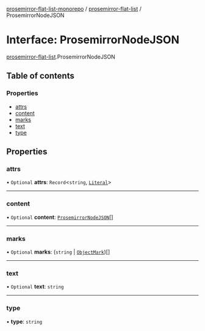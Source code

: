 [prosemirror-flat-list-monorepo](../README.md) / [prosemirror-flat-list](../modules/prosemirror_flat_list.md) / ProsemirrorNodeJSON

# Interface: ProsemirrorNodeJSON

[prosemirror-flat-list](../modules/prosemirror_flat_list.md).ProsemirrorNodeJSON

## Table of contents

### Properties

- [attrs](prosemirror_flat_list.ProsemirrorNodeJSON.md#attrs)
- [content](prosemirror_flat_list.ProsemirrorNodeJSON.md#content)
- [marks](prosemirror_flat_list.ProsemirrorNodeJSON.md#marks)
- [text](prosemirror_flat_list.ProsemirrorNodeJSON.md#text)
- [type](prosemirror_flat_list.ProsemirrorNodeJSON.md#type)

## Properties

### attrs

• `Optional` **attrs**: `Record`<`string`, [`Literal`](../modules/prosemirror_flat_list.md#literal)\>

___

### content

• `Optional` **content**: [`ProsemirrorNodeJSON`](prosemirror_flat_list.ProsemirrorNodeJSON.md)[]

___

### marks

• `Optional` **marks**: (`string` \| [`ObjectMark`](prosemirror_flat_list.ObjectMark.md))[]

___

### text

• `Optional` **text**: `string`

___

### type

• **type**: `string`
